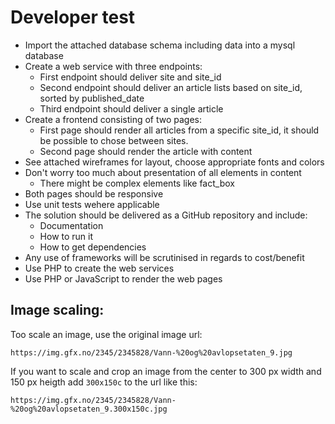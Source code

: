 # Developer test
- Import the attached database schema including data into a mysql database
- Create a web service with three endpoints:
    - First endpoint should deliver site and site_id
    - Second endpoint should deliver an article lists based on site_id, sorted by published_date
    - Third endpoint should deliver a single article
- Create a frontend consisting of two pages:
    - First page should render all articles from a specific site_id, it should be possible to chose between sites.
    - Second page should render the article with content
- See attached wireframes for layout, choose appropriate fonts and colors
- Don't worry too much about presentation of all elements in content
    - There might be complex elements like fact_box
- Both pages should be responsive
- Use unit tests wehere applicable
- The solution should be delivered as a GitHub repository and include:
    - Documentation
    - How to run it
    - How to get dependencies
- Any use of frameworks will be scrutinised in regards to cost/benefit
- Use PHP to create the web services
- Use PHP or JavaScript to render the web pages

## Image scaling:
Too scale an image, use the original image url:
```
https://img.gfx.no/2345/2345828/Vann-%20og%20avlopsetaten_9.jpg
```
If you want to scale and crop an image from the center to 300 px width and 150 px heigth add `300x150c` to the url like this:
```
https://img.gfx.no/2345/2345828/Vann-%20og%20avlopsetaten_9.300x150c.jpg
```
